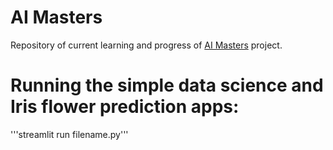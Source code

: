 # AI Masters

Repository of current learning and progress of [AI Masters](https://medium.com/@cj.booth01/creating-my-own-artificial-intelligence-masters-program-a706791a3655) project.

# Running the simple data science and Iris flower prediction apps:
'''streamlit run filename.py'''
